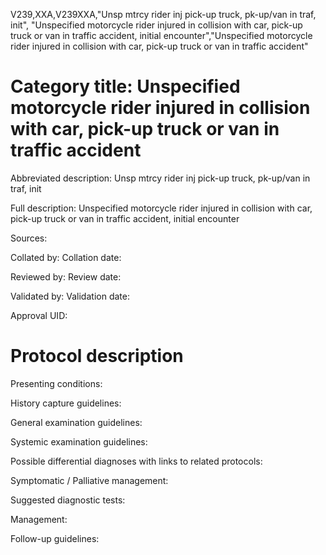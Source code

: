V239,XXA,V239XXA,"Unsp mtrcy rider inj pick-up truck, pk-up/van in traf, init", "Unspecified motorcycle rider injured in collision with car, pick-up truck or van in traffic accident, initial encounter","Unspecified motorcycle rider injured in collision with car, pick-up truck or van in traffic accident"
# Category title: Unspecified motorcycle rider injured in collision with car, pick-up truck or van in traffic accident

Abbreviated description: Unsp mtrcy rider inj pick-up truck, pk-up/van in traf, init

Full description: Unspecified motorcycle rider injured in collision with car, pick-up truck or van in traffic accident, initial encounter

Sources:

Collated by:
Collation date:

Reviewed by:
Review date:

Validated by:
Validation date:

Approval UID:

# Protocol description

Presenting conditions:

History capture guidelines:

General examination guidelines:

Systemic examination guidelines:

Possible differential diagnoses with links to related protocols:

Symptomatic / Palliative management:

Suggested diagnostic tests:

Management:

Follow-up guidelines:
